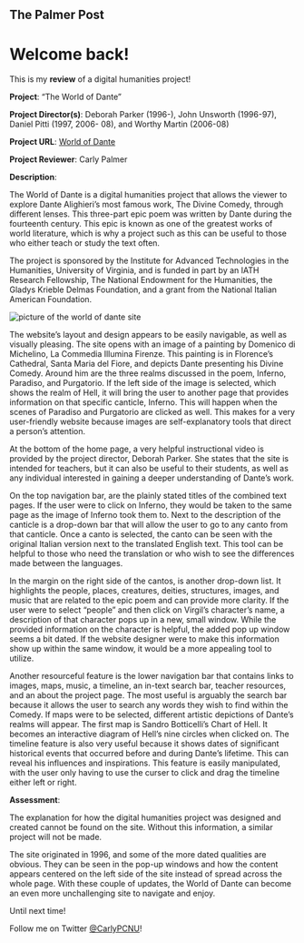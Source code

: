 The Palmer Post 
---

# **Welcome back!** 


This is my **review** of a digital humanities project!

**Project**:
“The World of Dante”

**Project Director(s)**:
Deborah Parker (1996-), John Unsworth (1996-97), Daniel Pitti (1997, 2006- 08), and Worthy Martin (2006-08)

**Project URL**: 
[World of Dante](http://www.worldofdante.org/index.html)

**Project Reviewer**:
Carly Palmer 



**Description**:

The World of Dante is a digital humanities project that allows the viewer to explore Dante Alighieri’s most famous work, The Divine Comedy, through different lenses. This three-part epic poem was written by Dante during the fourteenth century. This epic is known as one of the greatest works of world literature, which is why a project such as this can be useful to those who either teach or study the text often. 


The project is sponsored by the Institute for Advanced Technologies in the Humanities, University of Virginia, and is funded in part by an IATH Research Fellowship, The National Endowment for the Humanities, the Gladys Krieble Delmas Foundation, and a grant from the National Italian American Foundation. 


![picture of the world of dante site](https://carlypcnu.github.io/carlypCNU/photos/dante.jpg) 


The website’s layout and design appears to be easily navigable, as well as visually pleasing. The site opens with an image of a painting by Domenico di Michelino, La Commedia Illumina Firenze. This painting is in Florence’s Cathedral, Santa Maria del Fiore, and depicts Dante presenting his Divine Comedy. Around him are the three realms discussed in the poem, Inferno, Paradiso, and Purgatorio. If the left side of the image is selected, which shows the realm of Hell, it will bring the user to another page that provides information on that specific canticle, Inferno. This will happen when the scenes of Paradiso and Purgatorio are clicked as well. This makes for a very user-friendly website because images are self-explanatory tools that direct a person’s attention. 


At the bottom of the home page, a very helpful instructional video is provided by the project director, Deborah Parker. She states that the site is intended for teachers, but it can also be useful to their students, as well as any individual interested in gaining a deeper understanding of Dante’s work. 


On the top navigation bar, are the plainly stated titles of the combined text pages. If the user were to click on Inferno, they would be taken to the same page as the image of Inferno took them to. Next to the description of the canticle is a drop-down bar that will allow the user to go to any canto from that canticle. Once a canto is selected, the canto can be seen with the original Italian version next to the translated English text. This tool can be helpful to those who need the translation or who wish to see the differences made between the languages. 


In the margin on the right side of the cantos, is another drop-down list. It highlights the people, places, creatures, deities, structures, images, and music that are related to the epic poem and can provide more clarity. If the user were to select “people” and then click on Virgil’s character’s name, a description of that character pops up in a new, small window. While the provided information on the character is helpful, the added pop up window seems a bit dated. If the website designer were to make this information show up within the same window, it would be a more appealing tool to utilize. 


Another resourceful feature is the lower navigation bar that contains links to images, maps, music, a timeline, an in-text search bar, teacher resources, and an about the project page. The most useful is arguably the search bar because it allows the user to search any words they wish to find within the Comedy. If maps were to be selected, different artistic depictions of Dante’s realms will appear. The first map is Sandro Botticelli’s Chart of Hell. It becomes an interactive diagram of Hell’s nine circles when clicked on. The timeline feature is also very useful because it shows dates of significant historical events that occurred before and during Dante’s lifetime. This can reveal his influences and inspirations. This feature is easily manipulated, with the user only having to use the curser to click and drag the timeline either left or right. 


**Assessment**:


The explanation for how the digital humanities project was designed and created cannot be found on the site. Without this information, a similar project will not be made. 


The site originated in 1996, and some of the more dated qualities are obvious. They can be seen in the pop-up windows and how the content appears centered on the left side of the site instead of spread across the whole page. With these couple of updates, the World of Dante can become an even more unchallenging site to navigate and enjoy. 


Until next time!

Follow me on Twitter [@CarlyPCNU](https://twitter.com/CarlyPCNU)!
